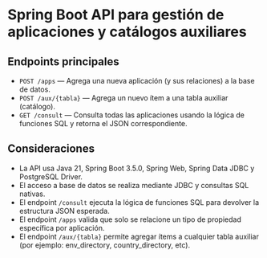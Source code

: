 # Spring Boot API para gestión de aplicaciones y catálogos auxiliares

## Endpoints principales

- `POST /apps` — Agrega una nueva aplicación (y sus relaciones) a la base de datos.
- `POST /aux/{tabla}` — Agrega un nuevo ítem a una tabla auxiliar (catálogo).
- `GET /consult` — Consulta todas las aplicaciones usando la lógica de funciones SQL y retorna el JSON correspondiente.

## Consideraciones
- La API usa Java 21, Spring Boot 3.5.0, Spring Web, Spring Data JDBC y PostgreSQL Driver.
- El acceso a base de datos se realiza mediante JDBC y consultas SQL nativas.
- El endpoint `/consult` ejecuta la lógica de funciones SQL para devolver la estructura JSON esperada.
- El endpoint `/apps` valida que solo se relacione un tipo de propiedad específica por aplicación.
- El endpoint `/aux/{tabla}` permite agregar ítems a cualquier tabla auxiliar (por ejemplo: env_directory, country_directory, etc).

<!-- Use this file to proporcionar instrucciones personalizadas para Copilot en este workspace. Más detalles en https://code.visualstudio.com/docs/copilot/copilot-customization#_use-a-githubcopilotinstructionsmd-file -->
